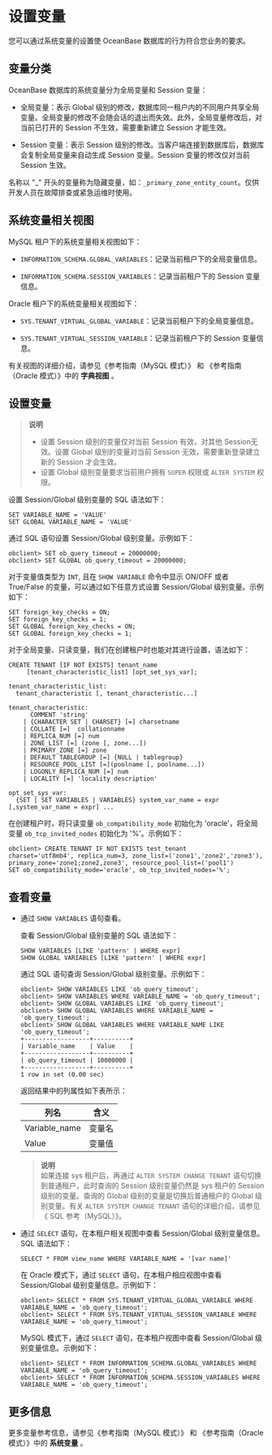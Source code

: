 # 设置变量 

您可以通过系统变量的设置使 OceanBase 数据库的行为符合您业务的要求。

## 变量分类 

OceanBase 数据库的系统变量分为全局变量和 Session 变量：

* 全局变量：表示 Global 级别的修改，数据库同一租户内的不同用户共享全局变量。全局变量的修改不会随会话的退出而失效。此外，全局变量修改后，对当前已打开的 Session 不生效，需要重新建立 Session 才能生效。

  

* Session 变量：表示 Session 级别的修改。当客户端连接到数据库后，数据库会复制全局变量来自动生成 Session 变量。Session 变量的修改仅对当前 Session 生效。

  




名称以 "_" 开头的变量称为隐藏变量，如：`_primary_zone_entity_count`。仅供开发人员在故障排查或紧急运维时使用。

## 系统变量相关视图 

MySQL 租户下的系统变量相关视图如下：

* `INFORMATION_SCHEMA.GLOBAL_VARIABLES`：记录当前租户下的全局变量信息。

  

* `INFORMATION_SCHEMA.SESSION_VARIABLES`：记录当前租户下的 Session 变量信息。

  




Oracle 租户下的系统变量相关视图如下：

* `SYS.TENANT_VIRTUAL_GLOBAL_VARIABLE`：记录当前租户下的全局变量信息。

  

* `SYS.TENANT_VIRTUAL_SESSION_VARIABLE`：记录当前租户下的 Session 变量信息。

  




有关视图的详细介绍，请参见《参考指南（MySQL 模式）》 和 《参考指南（Oracle 模式）》中的 **字典视图** 。

## 设置变量 

> **说明**<br>
> * 设置 Session 级别的变量仅对当前 Session 有效，对其他 Session无效。设置 Global 级别的变量对当前 Session 无效，需要重新登录建立新的 Session 才会生效。
> * 设置 Global 级别变量要求当前用户拥有 `SUPER` 权限或 `ALTER SYSTEM` 权限。

  




设置 Session/Global 级别变量的 SQL 语法如下：

```unknow
SET VARIABLE_NAME = 'VALUE'
SET GLOBAL VARIABLE_NAME = 'VALUE'
```



通过 SQL 语句设置 Session/Global 级别变量。示例如下：

```unknow
obclient> SET ob_query_timeout = 20000000;
obclient> SET GLOBAL ob_query_timeout = 20000000;
```



对于变量值类型为 `INT`, 且在 `SHOW VARIABLE` 命令中显示 ON/OFF 或者 True/False 的变量，可以通过如下任意方式设置 Session/Global 级别变量。示例如下：

```unknow
SET foreign_key_checks = ON;
SET foreign_key_checks = 1;
SET GLOBAL foreign_key_checks = ON;
SET GLOBAL foreign_key_checks = 1;
```



对于全局变量、只读变量，我们在创建租户时也能对其进行设置，语法如下：

```unknow
CREATE TENANT [IF NOT EXISTS] tenant_name 
     [tenant_characteristic_list] [opt_set_sys_var];

tenant_characteristic_list: 
  tenant_characteristic [, tenant_characteristic...]

tenant_characteristic: 
      COMMENT 'string'  
    | {CHARACTER SET | CHARSET} [=] charsetname 
    | COLLATE [=]  collationname
    | REPLICA_NUM [=] num 
    | ZONE_LIST [=] (zone [, zone...]) 
    | PRIMARY_ZONE [=] zone  
    | DEFAULT TABLEGROUP [=] {NULL | tablegroup}
    | RESOURCE_POOL_LIST [=](poolname [, poolname...])
    | LOGONLY_REPLICA_NUM [=] num
    | LOCALITY [=] 'locality description'

opt_set_sys_var:
  {SET | SET VARIABLES | VARIABLES} system_var_name = expr [,system_var_name = expr] ...
```



在创建租户时，将只读变量 `ob_compatibility_mode` 初始化为 'oracle'，将全局变量 `ob_tcp_invited_nodes` 初始化为 '%'。示例如下：

```unknow
obclient> CREATE TENANT IF NOT EXISTS test_tenant
charset='utf8mb4', replica_num=3, zone_list=('zone1','zone2','zone3'), 
primary_zone='zone1;zone2,zone3', resource_pool_list=('pool1')
SET ob_compatibility_mode='oracle', ob_tcp_invited_nodes='%';
```



## 查看变量 

* 通过 `SHOW VARIABLES` 语句查看。

  查看 Session/Global 级别变量的 SQL 语法如下：

  ```unknow
  SHOW VARIABLES [LIKE 'pattern' | WHERE expr]
  SHOW GLOBAL VARIABLES [LIKE 'pattern' | WHERE expr]
  ```

  

  通过 SQL 语句查询 Session/Global 级别变量。示例如下：

  ```unknow
  obclient> SHOW VARIABLES LIKE 'ob_query_timeout';
  obclient> SHOW VARIABLES WHERE VARIABLE_NAME = 'ob_query_timeout';
  obclient> SHOW GLOBAL VARIABLES LIKE 'ob_query_timeout';
  obclient> SHOW GLOBAL VARIABLES WHERE VARIABLE_NAME = 'ob_query_timeout';
  obclient> SHOW GLOBAL VARIABLES WHERE VARIABLE_NAME LIKE 'ob_query_timeout';
  +------------------+----------+
  | Variable_name    | Value    |
  +------------------+----------+
  | ob_query_timeout | 10000000 |
  +------------------+----------+
  1 row in set (0.00 sec)
  ```

  

  返回结果中的列属性如下表所示：
  

  |      列名       | 含义  |
  |---------------|-----|
  | Variable_name | 变量名 |
  | Value         | 变量值 |

  
  > **说明**<br>
  > 如果连接 sys 租户后，再通过 `ALTER SYSTEM CHANGE TENANT` 语句切换到普通租户，此时查询的 Session 级别变量仍然是 sys 租户的 Session 级别的变量。查询的 Global 级别的变量是切换后普通租户的 Global 级别变量。有关 `ALTER SYSTEM CHANGE TENANT` 语句的详细介绍，请参见《 SQL 参考（MySQL）》。
  

* 通过 `SELECT` 语句，在本租户相关视图中查看 Session/Global 级别变量信息。SQL 语法如下：

  ```unknow
  SELECT * FROM view_name WHERE VARIABLE_NAME = '[var name]'
  ```

  在 Oracle 模式下，通过 `SELECT` 语句，在本租户相应视图中查看 Session/Global 级别变量信息。示例如下：

  ```unknow
  obclient> SELECT * FROM SYS.TENANT_VIRTUAL_GLOBAL_VARIABLE WHERE VARIABLE_NAME = 'ob_query_timeout';
  obclient> SELECT * FROM SYS.TENANT_VIRTUAL_SESSION_VARIABLE WHERE VARIABLE_NAME = 'ob_query_timeout';
  ```

  

  MySQL 模式下，通过 `SELECT` 语句，在本租户视图中查看 Session/Global 级别变量信息。示例如下：

  ```unknow
  obclient> SELECT * FROM INFORMATION_SCHEMA.GLOBAL_VARIABLES WHERE VARIABLE_NAME = 'ob_query_timeout';
  obclient> SELECT * FROM INFORMATION_SCHEMA.SESSION_VARIABLES WHERE VARIABLE_NAME = 'ob_query_timeout';
  ```

  




更多信息 
---------------------

更多变量参考信息，请参见《参考指南（MySQL 模式）》 和 《参考指南（Oracle 模式）》中的 **系统变量** 。
